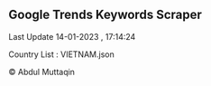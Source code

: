 

## Google Trends Keywords Scraper 
 
Last Update 14-01-2023 , 17:14:24

Country List :
VIETNAM.json



© Abdul Muttaqin 
